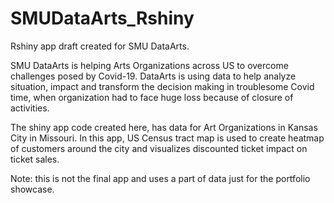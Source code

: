 # SMUDataArts_Rshiny
Rshiny app draft created for SMU DataArts.

SMU DataArts is helping Arts Organizations across US to overcome challenges posed by Covid-19.
DataArts is using data to help analyze situation, impact and transform the decision making in troublesome Covid time, when organization had to face huge loss because of closure of activities. 

The shiny app code created here, has data for Art Organizations in Kansas City in Missouri. In this app, US Census tract map is used to create heatmap of customers around the city and visualizes discounted ticket impact on ticket sales. 

Note: this is not the final app and uses a part of data just for the portfolio showcase. 
